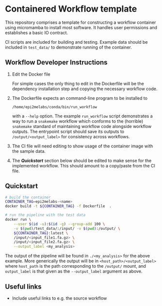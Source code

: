 # Containered Workflow template

This repository comprises a template for constructing a workflow container
using micromamba to install most software. It handles user permissions
and establishes a basic IO contract.

CI scripts are included for building and testing. Example data 
should be included in `test_data/` to demonstrate running of
the container.

## Workflow Developer Instructions

1. Edit the Docker file

   For simple cases the only thing to edit in the Dockerfile will be the dependency
   installation step and copying the necessary workflow code.

2. The Dockerfile expects an command-line program to be installed to

       /home/epi2melabs/conda/bin/run_workflow

   with a `--help` option. The example `run_workflow` script demonstrates a way
   to run a `snakemake` workflow which conforms to the (horrible) `snakemake`
   standard of maintaining workflow code alongside workflow outputs. The entrypoint
   script should save its outputs to `/output/<output_label>` for consistency
   across workflows.

3. The CI file will need editing to show usage of the container image with
   the sample data.

4. The ***Quickstart*** section below should be edited to make sense for the
   implemented workflow. This should amount to a copy/paste from the CI file.


## Quickstart

```bash
# build the container
CONTAINER_TAG=epi2melabs-<name>
docker build -t ${CONTAINER_TAG} -f Dockerfile  .

# run the pipeline with the test data
docker run \
    --user $(id -u):$(id -g) --group-add 100 \
    -v $(pwd)/test_data/:/input/ -v $(pwd):/output/ \
    ${CONTAINER_TAG}:latest \
    /input/<input_file1.fa.gz> \
    /input/<input_file2.fa.gz> \
    --output_label <my_analysis>
```

The output of the pipeline will be found in `./<my_analysis>` for the above
example. More generically the output will be in `<host_path>/<output_label>`
where `host_path` is the path corresponding to the `/output/` mount, and
`output_label` is that given as the `--output_label` argument as above.


## Useful links

* Include useful links to e.g. the source workflow